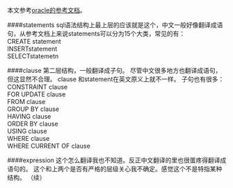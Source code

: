 [0]:https://docs.oracle.com/javadb/10.8.3.0/ref/
本文参考[oracle的参考文档][0]。

####statements
sql语法结构上最上层的应该就是这个，中文一般好像翻译成语句，从参考文档上来说statements可以分为15个大类，常见的有：  
CREATE statement  
INSERTstatement  
SELECTstatemetn  

####clause
第二层结构，一般翻译成子句。
尽管中文很多地方也翻译成语句，但这显然不合理。
clause 和statement在英文原义上就不一样。
子句也有很多：  
CONSTRAINT clause  
FOR UPDATE clause  
FROM clause  
GROUP BY clause  
HAVING clause  
ORDER BY clause  
USING clause  
WHERE clause  
WHERE CURRENT OF clause

####expression
这个怎么翻译我也不知道。反正中文翻译的里也很蛋疼得翻译成语句的。
这个和上两个是否有严格的层级关心我不确定。感觉这个不是特指某种结构。
（续）
